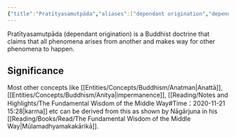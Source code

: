 ```yaml
---
{"title":"Pratītyasamutpāda","aliases":["dependant origination","dependant arising"],"type":"Concept","dg-publish":true,"dg-note-icon":1,"tags":["concept","concept/buddhism","concept/theology","concept/philosophy"],"created":"2023-02-27T11:00:35+06:00","updated":"2023-02-27T12:12:17+06:00","permalink":"/entities/concepts/buddhism/pratityasamutpada/","dgPassFrontmatter":true,"noteIcon":1}
---
```


Pratītyasamutpāda (dependant origination) is a Buddhist doctrine that claims that all phenomena arises from another and makes way for other phenomena to happen.

## Significance
Most other concepts like [[Entities/Concepts/Buddhism/Anatman\|Anattā]], [[Entities/Concepts/Buddhism/Anitya\|impermanence]], [[Reading/Notes and Highlights/The Fundamental Wisdom of the Middle Way#Time：2020-11-21 15:28\|karma]] etc can be derived from this as shown by Nāgārjuna in his [[Reading/Books/Read/The Fundamental Wisdom of the Middle Way\|Mūlamadhyamakakārikā]].